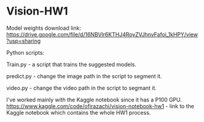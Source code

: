 # Vision-HW1
Model weights download link:
https://drive.google.com/file/d/16NBVlr6KTHJ4RoyZVJhnvFafoi_1kHPY/view?usp=sharing


Python scripts:

Train.py - a script that trains the suggested models.

predict.py - change the image path in the script to segment it.

video.py - change the video path in the script to segmant it.


I've worked mainly with the Kaggle notebook since it has a P100 GPU.
https://www.kaggle.com/code/ofirazachi/vision-notebook-hw1 - link to the Kaggle notebook which contains the whole HW1 process.
